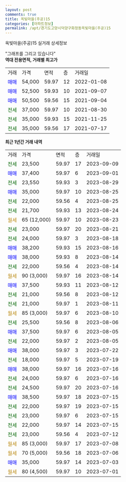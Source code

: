 ```yaml
---
layout: post
comments: true
title: 옥빛마을(주공)15
categories: [아파트정보]
permalink: /apt/경기도고양시덕양구화정동옥빛마을(주공)15
---
```


옥빛마을(주공)15 실거래 상세정보

<script type="text/javascript">
  google.charts.load('current', {'packages':['line', 'corechart']});
  google.charts.setOnLoadCallback(drawChart);

  function drawChart() {
    var data = new google.visualization.DataTable();
    data.addColumn('date', '거래일');
    data.addColumn('number', "매매");
    data.addColumn('number', "전세");
    data.addColumn('number', "전매");

    data.addRows([[new Date(Date.parse("2023-09-09")), null, 23500, null], [new Date(Date.parse("2023-09-01")), 37400, null, null], [new Date(Date.parse("2023-08-29")), null, 23550, null], [new Date(Date.parse("2023-08-25")), 35000, null, null], [new Date(Date.parse("2023-08-25")), null, 22000, null], [new Date(Date.parse("2023-08-24")), null, 21700, null], [new Date(Date.parse("2023-08-23")), null, null, null], [new Date(Date.parse("2023-08-21")), null, 23000, null], [new Date(Date.parse("2023-08-18")), null, 24000, null], [new Date(Date.parse("2023-08-16")), 38200, null, null], [new Date(Date.parse("2023-08-14")), 38000, null, null], [new Date(Date.parse("2023-08-14")), null, 22000, null], [new Date(Date.parse("2023-08-14")), null, null, null], [new Date(Date.parse("2023-08-12")), 37500, null, null], [new Date(Date.parse("2023-08-12")), null, 21000, null], [new Date(Date.parse("2023-08-11")), null, 21000, null], [new Date(Date.parse("2023-08-10")), null, null, null], [new Date(Date.parse("2023-08-06")), null, 25500, null], [new Date(Date.parse("2023-08-05")), 37500, null, null], [new Date(Date.parse("2023-08-05")), null, 22000, null], [new Date(Date.parse("2023-07-22")), 38000, null, null], [new Date(Date.parse("2023-07-19")), null, 18000, null], [new Date(Date.parse("2023-07-16")), 38000, null, null], [new Date(Date.parse("2023-07-16")), null, 24000, null], [new Date(Date.parse("2023-07-16")), null, 24500, null], [new Date(Date.parse("2023-07-15")), 38500, null, null], [new Date(Date.parse("2023-07-15")), null, 22000, null], [new Date(Date.parse("2023-07-15")), null, 23000, null], [new Date(Date.parse("2023-07-15")), null, 22000, null], [new Date(Date.parse("2023-07-12")), null, 23000, null], [new Date(Date.parse("2023-07-08")), null, null, null], [new Date(Date.parse("2023-07-06")), null, null, null], [new Date(Date.parse("2023-07-03")), 35000, null, null], [new Date(Date.parse("2023-07-01")), null, null, null]]);

    var options = {
      hAxis: {
        format: 'yyyy/MM/dd'
      },    
      lineWidth: 0,
      pointsVisible: true,    
      title: '최근 1년간 유형별 실거래가 분포',
      legend: { position: 'bottom' }
    };

    var formatter = new google.visualization.NumberFormat({pattern:'###,###'} );
    formatter.format(data, 1);
    formatter.format(data, 2);
    
    setTimeout(function() {
        var chart = new google.visualization.LineChart(document.getElementById('columnchart_material'));
        chart.draw(data, (options));
        document.getElementById('loading').style.display = 'none';
    }, 200);
  }
</script>


<div id="loading" style="z-index:20; display: block; margin-left: 0px">"그래프를 그리고 있습니다"</div>
<div id="columnchart_material" style="width: 95%; margin-left: 0px; display: block"></div>
<!-- contents start -->
<b>역대 전용면적, 거래별 최고가</b>
<table class="sortable">
    <tr>
      <td>거래</td>
      <td>가격</td>
      <td>면적</td>
      <td>층</td>
      <td>거래일</td>
    </tr>
        <tr>
          <td><a style="color: blue">매매</a></td>
          <td>54,000</td>
          <td>59.97</td>
          <td>12</td>
          <td>2022-01-08</td>
        </tr>            <tr>
          <td><a style="color: blue">매매</a></td>
          <td>52,500</td>
          <td>59.93</td>
          <td>10</td>
          <td>2021-09-07</td>
        </tr>            <tr>
          <td><a style="color: blue">매매</a></td>
          <td>50,500</td>
          <td>59.56</td>
          <td>15</td>
          <td>2021-09-04</td>
        </tr>        
        <tr>
              <td><a style="color: darkgreen">전세</a></td>
              <td>37,000</td>
              <td>59.97</td>
              <td>10</td>
              <td>2021-08-30</td>
            </tr>            <tr>
              <td><a style="color: darkgreen">전세</a></td>
              <td>35,000</td>
              <td>59.93</td>
              <td>15</td>
              <td>2021-11-25</td>
            </tr>            <tr>
              <td><a style="color: darkgreen">전세</a></td>
              <td>35,000</td>
              <td>59.56</td>
              <td>17</td>
              <td>2021-07-17</td>
            </tr>        
    
</table>

<b>최근 1년간 거래 내역</b>

<table class="sortable">
    <tr>
      <td>거래</td>
      <td>가격</td>
      <td>면적</td>
      <td>층</td>
      <td>거래일</td>
    </tr>
    <tr>
      <td><a style="color: darkgreen">전세</a></td>
      <td>23,500</td>
      <td>59.97</td>
      <td>17</td>
      <td>2023-09-09</td>
    </tr>          <tr>
      <td><a style="color: blue">매매</a></td>
      <td>37,400</td>
      <td>59.97</td>
      <td>6</td>
      <td>2023-09-01</td>
    </tr>          <tr>
      <td><a style="color: darkgreen">전세</a></td>
      <td>23,550</td>
      <td>59.93</td>
      <td>3</td>
      <td>2023-08-29</td>
    </tr>          <tr>
      <td><a style="color: blue">매매</a></td>
      <td>35,000</td>
      <td>59.97</td>
      <td>10</td>
      <td>2023-08-25</td>
    </tr>          <tr>
      <td><a style="color: darkgreen">전세</a></td>
      <td>22,000</td>
      <td>59.56</td>
      <td>4</td>
      <td>2023-08-25</td>
    </tr>          <tr>
      <td><a style="color: darkgreen">전세</a></td>
      <td>21,700</td>
      <td>59.93</td>
      <td>13</td>
      <td>2023-08-24</td>
    </tr>          <tr>
      <td><a style="color: darkgoldenrod">월세</a></td>
      <td>65 (12,000)</td>
      <td>59.97</td>
      <td>10</td>
      <td>2023-08-23</td>
    </tr>          <tr>
      <td><a style="color: darkgreen">전세</a></td>
      <td>23,000</td>
      <td>59.97</td>
      <td>20</td>
      <td>2023-08-21</td>
    </tr>          <tr>
      <td><a style="color: darkgreen">전세</a></td>
      <td>24,000</td>
      <td>59.97</td>
      <td>3</td>
      <td>2023-08-18</td>
    </tr>          <tr>
      <td><a style="color: blue">매매</a></td>
      <td>38,200</td>
      <td>59.93</td>
      <td>15</td>
      <td>2023-08-16</td>
    </tr>          <tr>
      <td><a style="color: blue">매매</a></td>
      <td>38,000</td>
      <td>59.93</td>
      <td>8</td>
      <td>2023-08-14</td>
    </tr>          <tr>
      <td><a style="color: darkgreen">전세</a></td>
      <td>22,000</td>
      <td>59.56</td>
      <td>4</td>
      <td>2023-08-14</td>
    </tr>          <tr>
      <td><a style="color: darkgoldenrod">월세</a></td>
      <td>90 (3,000)</td>
      <td>59.97</td>
      <td>16</td>
      <td>2023-08-14</td>
    </tr>          <tr>
      <td><a style="color: blue">매매</a></td>
      <td>37,500</td>
      <td>59.93</td>
      <td>11</td>
      <td>2023-08-12</td>
    </tr>          <tr>
      <td><a style="color: darkgreen">전세</a></td>
      <td>21,000</td>
      <td>59.56</td>
      <td>8</td>
      <td>2023-08-12</td>
    </tr>          <tr>
      <td><a style="color: darkgreen">전세</a></td>
      <td>21,000</td>
      <td>59.97</td>
      <td>1</td>
      <td>2023-08-11</td>
    </tr>          <tr>
      <td><a style="color: darkgoldenrod">월세</a></td>
      <td>85 (3,000)</td>
      <td>59.97</td>
      <td>6</td>
      <td>2023-08-10</td>
    </tr>          <tr>
      <td><a style="color: darkgreen">전세</a></td>
      <td>25,500</td>
      <td>59.56</td>
      <td>8</td>
      <td>2023-08-06</td>
    </tr>          <tr>
      <td><a style="color: blue">매매</a></td>
      <td>37,500</td>
      <td>59.97</td>
      <td>6</td>
      <td>2023-08-05</td>
    </tr>          <tr>
      <td><a style="color: darkgreen">전세</a></td>
      <td>22,000</td>
      <td>59.97</td>
      <td>2</td>
      <td>2023-08-05</td>
    </tr>          <tr>
      <td><a style="color: blue">매매</a></td>
      <td>38,000</td>
      <td>59.97</td>
      <td>3</td>
      <td>2023-07-22</td>
    </tr>          <tr>
      <td><a style="color: darkgreen">전세</a></td>
      <td>18,000</td>
      <td>59.97</td>
      <td>5</td>
      <td>2023-07-19</td>
    </tr>          <tr>
      <td><a style="color: blue">매매</a></td>
      <td>38,000</td>
      <td>59.97</td>
      <td>16</td>
      <td>2023-07-16</td>
    </tr>          <tr>
      <td><a style="color: darkgreen">전세</a></td>
      <td>24,000</td>
      <td>59.97</td>
      <td>6</td>
      <td>2023-07-16</td>
    </tr>          <tr>
      <td><a style="color: darkgreen">전세</a></td>
      <td>24,500</td>
      <td>59.97</td>
      <td>20</td>
      <td>2023-07-16</td>
    </tr>          <tr>
      <td><a style="color: blue">매매</a></td>
      <td>38,500</td>
      <td>59.97</td>
      <td>18</td>
      <td>2023-07-15</td>
    </tr>          <tr>
      <td><a style="color: darkgreen">전세</a></td>
      <td>22,000</td>
      <td>59.97</td>
      <td>19</td>
      <td>2023-07-15</td>
    </tr>          <tr>
      <td><a style="color: darkgreen">전세</a></td>
      <td>23,000</td>
      <td>59.97</td>
      <td>6</td>
      <td>2023-07-15</td>
    </tr>          <tr>
      <td><a style="color: darkgreen">전세</a></td>
      <td>22,000</td>
      <td>59.97</td>
      <td>14</td>
      <td>2023-07-15</td>
    </tr>          <tr>
      <td><a style="color: darkgreen">전세</a></td>
      <td>23,000</td>
      <td>59.56</td>
      <td>4</td>
      <td>2023-07-12</td>
    </tr>          <tr>
      <td><a style="color: darkgoldenrod">월세</a></td>
      <td>85 (3,000)</td>
      <td>59.97</td>
      <td>17</td>
      <td>2023-07-08</td>
    </tr>          <tr>
      <td><a style="color: darkgoldenrod">월세</a></td>
      <td>70 (5,000)</td>
      <td>59.56</td>
      <td>18</td>
      <td>2023-07-06</td>
    </tr>          <tr>
      <td><a style="color: blue">매매</a></td>
      <td>35,000</td>
      <td>59.97</td>
      <td>14</td>
      <td>2023-07-03</td>
    </tr>          <tr>
      <td><a style="color: darkgoldenrod">월세</a></td>
      <td>80 (4,500)</td>
      <td>59.97</td>
      <td>10</td>
      <td>2023-07-01</td>
    </tr>      </table>
<!-- contents end -->    

